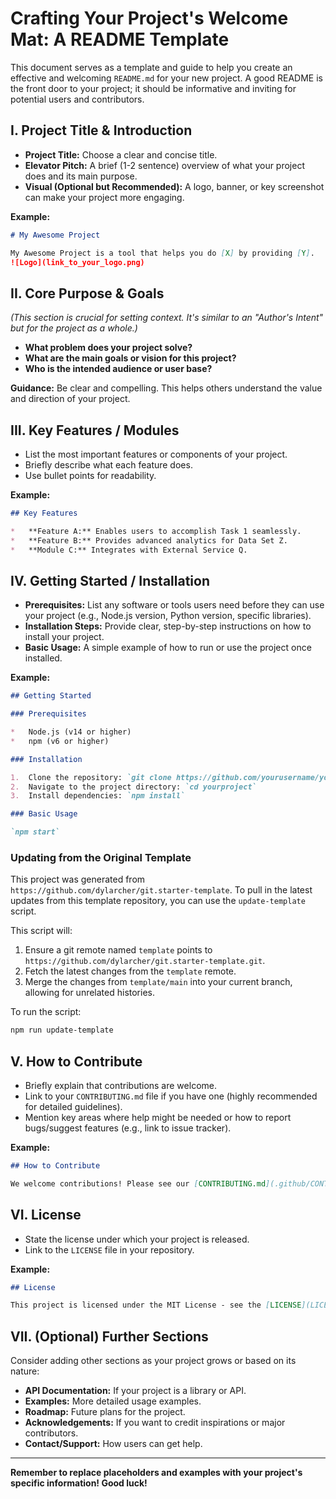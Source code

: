 # Crafting Your Project's Welcome Mat: A README Template

This document serves as a template and guide to help you create an effective and welcoming `README.md` for your new project. A good README is the front door to your project; it should be informative and inviting for potential users and contributors.

## I. Project Title & Introduction

*   **Project Title:** Choose a clear and concise title.
*   **Elevator Pitch:** A brief (1-2 sentence) overview of what your project does and its main purpose.
*   **Visual (Optional but Recommended):** A logo, banner, or key screenshot can make your project more engaging.

**Example:**

```markdown
# My Awesome Project

My Awesome Project is a tool that helps you do [X] by providing [Y].
![Logo](link_to_your_logo.png)
```

## II. Core Purpose & Goals

*(This section is crucial for setting context. It's similar to an "Author's Intent" but for the project as a whole.)*

*   **What problem does your project solve?**
*   **What are the main goals or vision for this project?**
*   **Who is the intended audience or user base?**

**Guidance:**
Be clear and compelling. This helps others understand the value and direction of your project.

## III. Key Features / Modules

*   List the most important features or components of your project.
*   Briefly describe what each feature does.
*   Use bullet points for readability.

**Example:**

```markdown
## Key Features

*   **Feature A:** Enables users to accomplish Task 1 seamlessly.
*   **Feature B:** Provides advanced analytics for Data Set Z.
*   **Module C:** Integrates with External Service Q.
```

## IV. Getting Started / Installation

*   **Prerequisites:** List any software or tools users need before they can use your project (e.g., Node.js version, Python version, specific libraries).
*   **Installation Steps:** Provide clear, step-by-step instructions on how to install your project.
*   **Basic Usage:** A simple example of how to run or use the project once installed.

**Example:**

```markdown
## Getting Started

### Prerequisites

*   Node.js (v14 or higher)
*   npm (v6 or higher)

### Installation

1.  Clone the repository: `git clone https://github.com/yourusername/yourproject.git`
2.  Navigate to the project directory: `cd yourproject`
3.  Install dependencies: `npm install`

### Basic Usage

`npm start`
```

### Updating from the Original Template

This project was generated from `https://github.com/dylarcher/git.starter-template`. To pull in the latest updates from this template repository, you can use the `update-template` script.

This script will:
1.  Ensure a git remote named `template` points to `https://github.com/dylarcher/git.starter-template.git`.
2.  Fetch the latest changes from the `template` remote.
3.  Merge the changes from `template/main` into your current branch, allowing for unrelated histories.

To run the script:

```bash
npm run update-template
```

## V. How to Contribute

*   Briefly explain that contributions are welcome.
*   Link to your `CONTRIBUTING.md` file if you have one (highly recommended for detailed guidelines).
*   Mention key areas where help might be needed or how to report bugs/suggest features (e.g., link to issue tracker).

**Example:**

```markdown
## How to Contribute

We welcome contributions! Please see our [CONTRIBUTING.md](.github/CONTRIBUTING.md) for detailed guidelines on how to get involved, report issues, and submit pull requests.
```

## VI. License

*   State the license under which your project is released.
*   Link to the `LICENSE` file in your repository.

**Example:**

```markdown
## License

This project is licensed under the MIT License - see the [LICENSE](LICENSE) file for details.
```

## VII. (Optional) Further Sections

Consider adding other sections as your project grows or based on its nature:

*   **API Documentation:** If your project is a library or API.
*   **Examples:** More detailed usage examples.
*   **Roadmap:** Future plans for the project.
*   **Acknowledgements:** If you want to credit inspirations or major contributors.
*   **Contact/Support:** How users can get help.

---

**Remember to replace placeholders and examples with your project's specific information! Good luck!**
